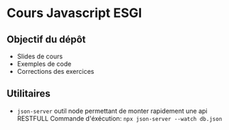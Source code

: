 # Cours Javascript ESGI

## Objectif du dépôt
- Slides de cours
- Exemples de code
- Corrections des exercices

## Utilitaires
- `json-server` outil node permettant de monter rapidement une api RESTFULL
  Commande d'éxécution: `npx json-server --watch db.json`